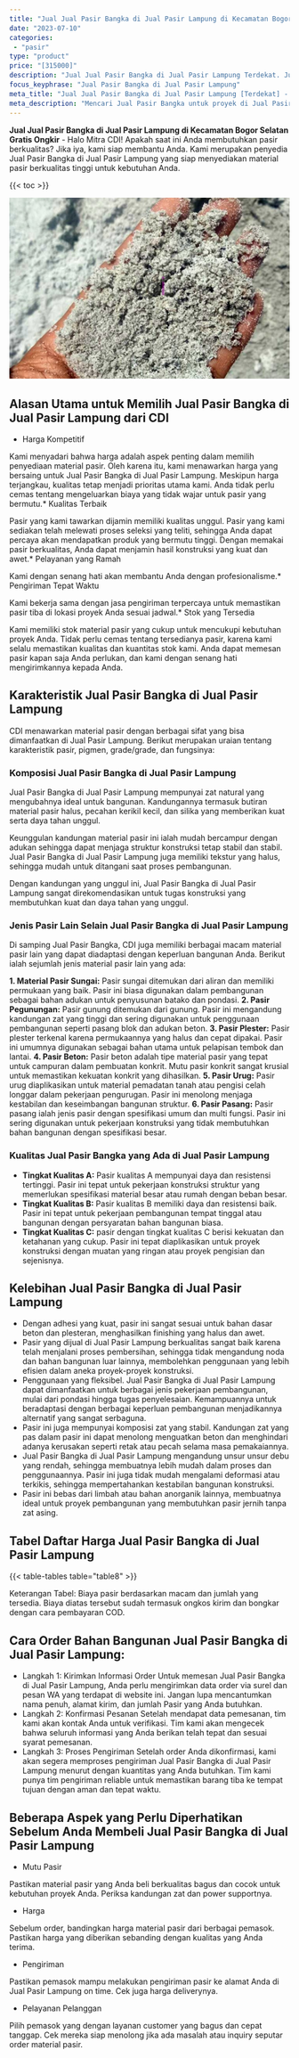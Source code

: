 ```yaml
---
title: "Jual Jual Pasir Bangka di Jual Pasir Lampung di Kecamatan Bogor Selatan Gratis Ongkir"
date: "2023-07-10"
categories:
 - "pasir"
type: "product"
price: "[315000]"
description: "Jual Jual Pasir Bangka di Jual Pasir Lampung Terdekat. Jual Pasir Bangka ini sering dipakai dalam proyek konstruksi sebagai material adukan yang terpilih dan halus. Kontak kami untuk mendapatkan informasi lebih lanjut."
focus_keyphrase: "Jual Pasir Bangka di Jual Pasir Lampung"
meta_title: "Jual Jual Pasir Bangka di Jual Pasir Lampung [Terdekat] - CDI"
meta_description: "Mencari Jual Pasir Bangka untuk proyek di Jual Pasir Lampung? Kami menyediakan Jual Pasir Bangka berkualitas untuk bahan campuran. Raih penawaran terbaik sekarang."
---
```


**Jual Jual Pasir Bangka di Jual Pasir Lampung di Kecamatan Bogor Selatan Gratis Ongkir** - Halo Mitra CDI! Apakah saat ini Anda membutuhkan pasir berkualitas? Jika iya, kami siap membantu Anda. Kami merupakan penyedia Jual Pasir Bangka di Jual Pasir Lampung yang siap menyediakan material pasir berkualitas tinggi untuk kebutuhan Anda.

{{< toc >}}

![Jual Jual Pasir Bangka di Jual Pasir Lampung di Kecamatan Bogor Selatan Gratis Ongkir](/images/pasir/pasir-bangunan-19.jpg)

## Alasan Utama untuk Memilih Jual Pasir Bangka di Jual Pasir Lampung dari CDI

*   Harga Kompetitif

Kami menyadari bahwa harga adalah aspek penting dalam memilih penyediaan material pasir. Oleh karena itu, kami menawarkan harga yang bersaing untuk Jual Pasir Bangka di Jual Pasir Lampung. Meskipun harga terjangkau, kualitas tetap menjadi prioritas utama kami. Anda tidak perlu cemas tentang mengeluarkan biaya yang tidak wajar untuk pasir yang bermutu.*   Kualitas Terbaik

Pasir yang kami tawarkan dijamin memiliki kualitas unggul. Pasir yang kami sediakan telah melewati proses seleksi yang teliti, sehingga Anda dapat percaya akan mendapatkan produk yang bermutu tinggi. Dengan memakai pasir berkualitas, Anda dapat menjamin hasil konstruksi yang kuat dan awet.*   Pelayanan yang Ramah

Kami dengan senang hati akan membantu Anda dengan profesionalisme.*   Pengiriman Tepat Waktu

Kami bekerja sama dengan jasa pengiriman terpercaya untuk memastikan pasir tiba di lokasi proyek Anda sesuai jadwal.*   Stok yang Tersedia

Kami memiliki stok material pasir yang cukup untuk mencukupi kebutuhan proyek Anda. Tidak perlu cemas tentang tersedianya pasir, karena kami selalu memastikan kualitas dan kuantitas stok kami. Anda dapat memesan pasir kapan saja Anda perlukan, dan kami dengan senang hati mengirimkannya kepada Anda. 

## Karakteristik Jual Pasir Bangka di Jual Pasir Lampung

CDI menawarkan material pasir dengan berbagai sifat yang bisa dimanfaatkan di Jual Pasir Lampung. Berikut merupakan uraian tentang karakteristik pasir, pigmen, grade/grade, dan fungsinya:

### Komposisi Jual Pasir Bangka di Jual Pasir Lampung

Jual Pasir Bangka di Jual Pasir Lampung mempunyai zat natural yang mengubahnya ideal untuk bangunan. Kandungannya termasuk butiran material pasir halus, pecahan kerikil kecil, dan silika yang memberikan kuat serta daya tahan unggul.

Keunggulan kandungan material pasir ini ialah mudah bercampur dengan adukan sehingga dapat menjaga struktur konstruksi tetap stabil dan stabil. Jual Pasir Bangka di Jual Pasir Lampung juga memiliki tekstur yang halus, sehingga mudah untuk ditangani saat proses pembangunan.

Dengan kandungan yang unggul ini, Jual Pasir Bangka di Jual Pasir Lampung sangat direkomendasikan untuk tugas konstruksi yang membutuhkan kuat dan daya tahan yang unggul.

### Jenis Pasir Lain Selain Jual Pasir Bangka di Jual Pasir Lampung

Di samping Jual Pasir Bangka, CDI juga memiliki berbagai macam material pasir lain yang dapat diadaptasi dengan keperluan bangunan Anda. Berikut ialah sejumlah jenis material pasir lain yang ada:

**1\. Material Pasir Sungai:** Pasir sungai ditemukan dari aliran dan memiliki permukaan yang baik. Pasir ini biasa digunakan dalam pembangunan sebagai bahan adukan untuk penyusunan batako dan pondasi.
**2\. Pasir Pegunungan:** Pasir gunung ditemukan dari gunung. Pasir ini mengandung kandungan zat yang tinggi dan sering digunakan untuk penggunaan pembangunan seperti pasang blok dan adukan beton.
**3\. Pasir Plester:** Pasir plester terkenal karena permukaannya yang halus dan cepat dipakai. Pasir ini umumnya digunakan sebagai bahan utama untuk pelapisan tembok dan lantai.
**4\. Pasir Beton:** Pasir beton adalah tipe material pasir yang tepat untuk campuran dalam pembuatan konkrit. Mutu pasir konkrit sangat krusial untuk memastikan kekuatan konkrit yang dihasilkan.
**5\. Pasir Urug:** Pasir urug diaplikasikan untuk material pemadatan tanah atau pengisi celah longgar dalam pekerjaan pengurugan. Pasir ini menolong menjaga kestabilan dan keseimbangan bangunan struktur.
**6\. Pasir Pasang:** Pasir pasang ialah jenis pasir dengan spesifikasi umum dan multi fungsi. Pasir ini sering digunakan untuk pekerjaan konstruksi yang tidak membutuhkan bahan bangunan dengan spesifikasi besar.

### Kualitas Jual Pasir Bangka yang Ada di Jual Pasir Lampung

*   **Tingkat Kualitas A:** Pasir kualitas A mempunyai daya dan resistensi tertinggi. Pasir ini tepat untuk pekerjaan konstruksi struktur yang memerlukan spesifikasi material besar atau rumah dengan beban besar.
*   **Tingkat Kualitas B:** Pasir kualitas B memiliki daya dan resistensi baik. Pasir ini tepat untuk pekerjaan pembangunan tempat tinggal atau bangunan dengan persyaratan bahan bangunan biasa.
*   **Tingkat Kualitas C:** pasir dengan tingkat kualitas C berisi kekuatan dan ketahanan yang cukup. Pasir ini tepat diaplikasikan untuk proyek konstruksi dengan muatan yang ringan atau proyek pengisian dan sejenisnya.

## Kelebihan Jual Pasir Bangka di Jual Pasir Lampung

*   Dengan adhesi yang kuat, pasir ini sangat sesuai untuk bahan dasar beton dan plesteran, menghasilkan finishing yang halus dan awet.
*   Pasir yang dijual di Jual Pasir Lampung berkualitas sangat baik karena telah menjalani proses pembersihan, sehingga tidak mengandung noda dan bahan bangunan luar lainnya, membolehkan penggunaan yang lebih efisien dalam aneka proyek-proyek konstruksi.
*   Penggunaan yang fleksibel. Jual Pasir Bangka di Jual Pasir Lampung dapat dimanfaatkan untuk berbagai jenis pekerjaan pembangunan, mulai dari pondasi hingga tugas penyelesaian. Kemampuannya untuk beradaptasi dengan berbagai keperluan pembangunan menjadikannya alternatif yang sangat serbaguna.
*   Pasir ini juga mempunyai komposisi zat yang stabil. Kandungan zat yang pas dalam pasir ini dapat menolong menguatkan beton dan menghindari adanya kerusakan seperti retak atau pecah selama masa pemakaiannya.
*   Jual Pasir Bangka di Jual Pasir Lampung mengandung unsur unsur debu yang rendah, sehingga membuatnya lebih mudah dalam proses dan penggunaannya. Pasir ini juga tidak mudah mengalami deformasi atau terkikis, sehingga mempertahankan kestabilan bangunan konstruksi.
*   Pasir ini bebas dari limbah atau bahan anorganik lainnya, membuatnya ideal untuk proyek pembangunan yang membutuhkan pasir jernih tanpa zat asing.

## Tabel Daftar Harga Jual Pasir Bangka di Jual Pasir Lampung

{{< table-tables table="table8" >}}

Keterangan Tabel: Biaya pasir berdasarkan macam dan jumlah yang tersedia. Biaya diatas tersebut sudah termasuk ongkos kirim dan bongkar dengan cara pembayaran COD.

## Cara Order Bahan Bangunan Jual Pasir Bangka di Jual Pasir Lampung:

*   Langkah 1: Kirimkan Informasi Order
Untuk memesan Jual Pasir Bangka di Jual Pasir Lampung, Anda perlu mengirimkan data order via surel dan pesan WA yang terdapat di website ini. Jangan lupa mencantumkan nama penuh, alamat kirim, dan jumlah Pasir yang Anda butuhkan.
*   Langkah 2: Konfirmasi Pesanan
Setelah mendapat data pemesanan, tim kami akan kontak Anda untuk verifikasi. Tim kami akan mengecek bahwa seluruh informasi yang Anda berikan telah tepat dan sesuai syarat pemesanan.
*   Langkah 3: Proses Pengiriman
Setelah order Anda dikonfirmasi, kami akan segera memproses pengiriman Jual Pasir Bangka di Jual Pasir Lampung menurut dengan kuantitas yang Anda butuhkan. Tim kami punya tim pengiriman reliable untuk memastikan barang tiba ke tempat tujuan dengan aman dan tepat waktu.

## Beberapa Aspek yang Perlu Diperhatikan Sebelum Anda Membeli Jual Pasir Bangka di Jual Pasir Lampung

*   Mutu Pasir

Pastikan material pasir yang Anda beli berkualitas bagus dan cocok untuk kebutuhan proyek Anda. Periksa kandungan zat dan power supportnya.
*   Harga

Sebelum order, bandingkan harga material pasir dari berbagai pemasok. Pastikan harga yang diberikan sebanding dengan kualitas yang Anda terima.
*   Pengiriman

Pastikan pemasok mampu melakukan pengiriman pasir ke alamat Anda di Jual Pasir Lampung on time. Cek juga harga deliverynya.
*   Pelayanan Pelanggan

Pilih pemasok yang dengan layanan customer yang bagus dan cepat tanggap. Cek mereka siap menolong jika ada masalah atau inquiry seputar order material pasir.